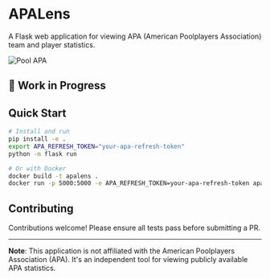 # APALens

A Flask web application for viewing APA (American Poolplayers Association) team and player statistics.

![Pool APA](https://greaterseattle.apaleagues.com/Uploads/greaterseattle/YO.jpg)

## 🚧 Work in Progress

## Quick Start

```bash
# Install and run
pip install -e .
export APA_REFRESH_TOKEN="your-apa-refresh-token"
python -m flask run

# Or with Docker
docker build -t apalens .
docker run -p 5000:5000 -e APA_REFRESH_TOKEN=your-apa-refresh-token apalens
```

## Contributing
Contributions welcome! Please ensure all tests pass before submitting a PR.

---

**Note**: This application is not affiliated with the American Poolplayers Association (APA). It's an independent tool for viewing publicly available APA statistics.
